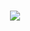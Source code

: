 <!-- META_DREAMER Header -->
<h1 align="center">
  <img src="https://readme-typing-svg.herokuapp.com?font=IM+Fell+English&size=35&color=c8e400&center=true&vCenter=true&width=600&height=60&lines=META_DREAMER;engineer+%2B+light+gatherer;manifesting+decentralized+coordination">
</h1>
<!-- WALLET-LINKING-BEGIN
{
  "lastUpdated": "2025-05-15T00:13:34.728Z",
  "wallets": [
    {
      "chain": "ethereum",
      "address": "0x8F942ECED007bD3976927B7958B50Df126FEeCb5"
    },
    {
      "chain": "solana",
      "address": "AX9WTNr48CKbPYkto8eFtV54LnNtNBKV1eyPEh6qtp6N"
    }
  ]
}
WALLET-LINKING-END -->